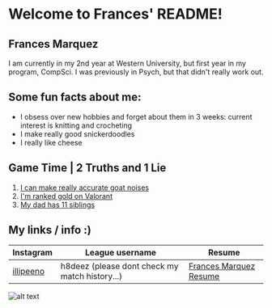 # Welcome to Frances' README!
## Frances Marquez
I am currently in my 2nd year at Western University, but first year in my program, CompSci.
I was previously in Psych, but that didn't really work out.

## Some fun facts about me:
- I obsess over new hobbies and forget about them in 3 weeks: current interest is knitting and crocheting
- I make really good snickerdoodles
- I really like cheese

## Game Time | 2 Truths and 1 Lie
1. [I can make really accurate goat noises](https://www.westminster-abbey.org/media/4095/truth.jpg?anchor=center&mode=crop&width=1024&height=512&rnd=132084410060000000)
2. [I'm ranked gold on Valorant](https://www.looper.com/img/gallery/the-untold-truth-of-pinocchio/intro-1637802137.jpg)
3. [My dad has 11 siblings](https://www.westminster-abbey.org/media/4095/truth.jpg?anchor=center&mode=crop&width=1024&height=512&rnd=132084410060000000)

## My links / info :)
| Instagram | League username | Resume |
| --------------- | --------------- | --------------- |
| [illipeeno](https://www.instagram.com/illipeeno/) | h8deez (please dont check my match history...) | [Frances Marquez Resume](https://docs.google.com/document/d/1UPeRcQeEpy6xRTO5DnDaxsrXbSUQbp_UjgQqmYgedpA/edit?usp=sharing) |

![alt text](https://e1.pngegg.com/pngimages/180/789/png-clipart-pusheen-cat-valentine-day-cian05-gray-cat-and-heart-art-thumbnail.png)
